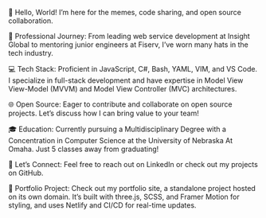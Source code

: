 👋 Hello, World! I’m here for the memes, code sharing, and open source collaboration.

💼 Professional Journey: From leading web service development at Insight Global to mentoring junior engineers at Fiserv, I’ve worn many hats in the tech industry.

💻 Tech Stack: Proficient in JavaScript, C#, Bash, YAML, VIM, and VS Code. I specialize in full-stack development and have expertise in Model View View-Model (MVVM) and Model View Controller (MVC) architectures.

🌐 Open Source: Eager to contribute and collaborate on open source projects. Let’s discuss how I can bring value to your team!

🎓 Education: Currently pursuing a Multidisciplinary Degree with a Concentration in Computer Science at the University of Nebraska At Omaha. Just 5 classes away from graduating!

🔗 Let’s Connect: Feel free to reach out on LinkedIn or check out my projects on GitHub.

🎨 Portfolio Project: Check out my portfolio site, a standalone project hosted on its own domain. It’s built with three.js, SCSS, and Framer Motion for styling, and uses Netlify and CI/CD for real-time updates.
